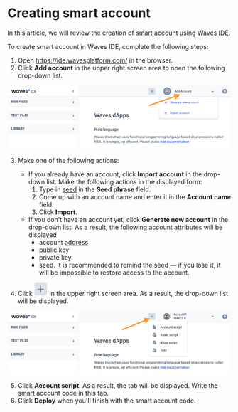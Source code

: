 # Creating smart account

In this article, we will review the creation of [smart account](/en/blockchain/account/smart-account) using [Waves IDE](/en/building-apps/smart-contracts/tools/waves-ide).

To create smart account in Waves IDE, complete the following steps:

1. Open https://ide.wavesplatform.com/ in the browser.
2. Click **Add account** in the upper right screen area to open the following drop-down list.

![](./_assets/add_account.png)

3. Make one of the following actions:

    - If you already have an account, click **Import account** in the drop-down list. Make the following actions in the displayed form:
        1. Type in [seed](/en/blockchain/waves-protocol/cryptographic-practical-details#creating-a-private-key-from-a-seed) in the **Seed phrase** field.
        2. Come up with an account name and enter it in the **Account name** field.
        3. Click **Import**.
    - If you don't have an account yet, click **Generate new account** in the drop-down list. As a result, the following account attributes will be displayed
        - account [address](/en/blockchain/account/address)
        - public key
        - private key
        - seed. It is recommended to remind the seed — if you lose it, it will be impossible to restore access to the account.

4. Click ![](./_assets/plus.png) in the upper right screen area. As a result, the drop-down list will be displayed.

![](./_assets/plus2.png)

5. Click **Account script**. As a result, the tab will be displayed. Write the smart account code in this tab.
6. Click **Deploy** when you'll finish with the smart account code.
